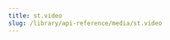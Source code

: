 ```yaml
---
title: st.video
slug: /library/api-reference/media/st.video
---
```


<Autofunction function="streamlit.video" />